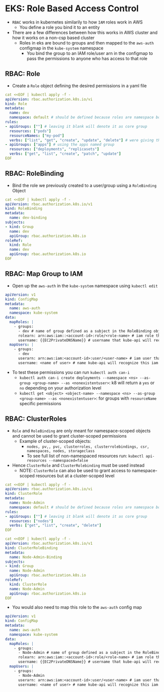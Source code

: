 <h1>EKS: Role Based Access Control</h1>
 
* `RBAC` works in kubernetes similarily to how `IAM` roles work in AWS
  - You define a role you bind it to an entity
* There are a few differences between how this works in AWS cluster and how it works on a non-csp based cluster
  - Roles in eks are bound to groups and then mapped to the `aws-auth` configmap in the `kube-system` namespace
    * You bind the group to an IAM role/user arn in the configmap to pass the permissions to anyone who has access to that role
<h2>RBAC: Role</h2>
 
* Create a `Role` object defining the desired permissions in a yaml file

```yml
cat <<EOF | kubectl apply -f -
apiVersion: rbac.authorization.k8s.io/vi
kind: Role
metadata:
  name: dev
  namespace: default # should be defined because roles are namespace bound
rules:
- apiGroups: [""] # leaving it blank will denote it as core group
  resources: ["pods"]
  resourceNames: ["my-pod"]
  verbs: ["list", "get", "create", "update", "delete"] # were giving the role these action to the pod resource named "my-pod"
- apiGroups: ["apps"] # using the apps named group
  resources: ["deployments", "replicasets"]
  verbs: ["get", "list", "create", "patch", "update"]
EOF
```

<h2>RBAC: RoleBinding</h2>
 
* Bind the role we previously created to a user/group using a `RoleBinding` Object

```yml
cat <<EOF | kubectl apply -f -
apiVersion: rbac.authorization.k8s.io/v1
kind: RoleBinding
metadata:
  name: dev-binding
subjects:
- kind: Group 
  name: dev
  apiGroup: rbac.authorization.k8s.io
roleRef:
  kind: Role
  name: dev
  apiGroup: rbac.authorization.k8s.io
EOF
```

<h2>RBAC: Map Group to IAM</h2>
 
* Open up the `aws-auth` in the `kube-system` namespace using `kubectl edit`

```yml
apiVersion: v1
kind: ConfigMap
metadata:
  name: aws-auth
  namespace: kube-system
data:
  mapRoles: |
    - groups:
      - dev # name of group defined as a subject in the RoleBinding object
      rolearn: arn:aws:iam::<account-id>:role/<role-name> # iam role that will be bound to the group
      username: {{EC2PrivateDNSName}} # username that kube-api will recognize this iam role as
  mapUsers: |
    - groups:
      - dev
      userarn: arn:aws:iam:<account-id>:user/<user-name> # iam user that will be bound to the group
      username: <name of user> # name kube-api will recognize this iam user as
```

* To test these permissions you can run `kubectl auth can-i`
  - `kubectl auth can-i create deployments --namespace <ns> --as-group <group-name> --as <nonexistentuser>`: k8 will return a `yes` or `no` depending on your authorization level
  - `kubectl get <object> <object-name> --namespace <ns> --as-group <group-name> --as <nonexistentuser>`: for groups with `resourceName` specific permissions
<h2>RBAC: ClusterRoles</h2>
 
* `Role` and `RoleBinding` are only meant for namespace-scoped objects and cannot be used to grant cluster-scoped permissions
  - Example of cluster-scoped objects:
    * `nodes, pv,, pvc, clusterroles, clusterrolebindings, csr, namespaces, nodes, storageclass`
    * To see full list of non-namespaced resources run: `kubectl api-resources --namespaced=false`
* Hence `ClusterRole` and `ClusterRolebinding` must be used instead
  - NOTE: `ClusterRole` can also be used to grant access to namespace-scoped resources but at a cluster-scoped level

```yml
cat <<EOF | kubectl apply -f -
apiVersion: rbac.authorization.k8s.io/vi
kind: ClusterRole
metadata:
  name: Node-Admin
  namespace: default # should be defined because roles are namespace bound
rules:
- apiGroups: [""] # leaving it blank will denote it as core group
  resources: ["nodes"]
  verbs: ["get", "list", "create", "delete"]
EOF

cat <<EOF | kubectl apply -f -
apiVersion: rbac.authorization.k8s.io/v1
kind: ClusterRoleBinding
metadata:
  name: Node-Admin-Binding
subjects:
- kind: Group 
  name: Node-Admin
  apiGroup: rbac.authorization.k8s.io
roleRef:
  kind: ClusterRole
  name: Node-Admin
  apiGroup: rbac.authorization.k8s.io
EOF
```

* You would also need to map this role to the `aws-auth` config map

```yml
apiVersion: v1
kind: ConfigMap
metadata:
  name: aws-auth
  namespace: kube-system
data:
  mapRoles: |
    - groups:
      - Node-Admin # name of group defined as a subject in the RoleBinding object
      rolearn: arn:aws:iam::<account-id>:role/<role-name> # iam role that will be bound to the group
      username: {{EC2PrivateDNSName}} # username that kube-api will recognize this iam role as
  mapUsers: |
    - groups:
      - Node-Admin
      userarn: arn:aws:iam:<account-id>:user/<user-name> # iam user that will be bound to the group
      username: <name of user> # name kube-api will recognize this iam user as
```
